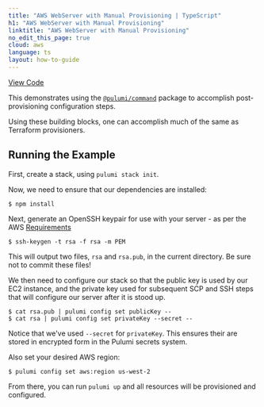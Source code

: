 ```yaml
---
title: "AWS WebServer with Manual Provisioning | TypeScript"
h1: "AWS WebServer with Manual Provisioning"
linktitle: "AWS WebServer with Manual Provisioning"
no_edit_this_page: true
cloud: aws
language: ts
layout: how-to-guide
---
```


<!-- WARNING: this page was generated by a tool. Do not edit it by hand. -->
<!-- To change it, please see https://github.com/pulumi/docs/tree/master/tools/mktutorial. -->

<p class="mb-4 flex">
    <a class="flex flex-wrap items-center rounded text-xs text-white bg-blue-600 border-2 border-blue-600 px-2 mr-2 whitespace-no-wrap hover:text-white" style="height: 32px" href="https://github.com/pulumi/examples/tree/master/aws-ts-ec2-provisioners" target="_blank">
        <span><i class="fab fa-github pr-2"></i> View Code</span>
    </a>
</p>


This demonstrates using the [`@pulumi/command`](https://www.pulumi.com/registry/packages/command/) package to accomplish post-provisioning configuration steps.

Using these building blocks, one can accomplish much of the same as Terraform provisioners.

## Running the Example

First, create a stack, using `pulumi stack init`.

Now, we need to ensure that our dependencies are installed:

```
$ npm install
``` 

Next, generate an OpenSSH keypair for use with your server - as per the AWS [Requirements][1]

```
$ ssh-keygen -t rsa -f rsa -m PEM
```

This will output two files, `rsa` and `rsa.pub`, in the current directory. Be sure not to commit these files!

We then need to configure our stack so that the public key is used by our EC2 instance, and the private key used
for subsequent SCP and SSH steps that will configure our server after it is stood up.

```
$ cat rsa.pub | pulumi config set publicKey --
$ cat rsa | pulumi config set privateKey --secret --
```

Notice that we've used `--secret` for `privateKey`. This ensures their are stored in encrypted form in the Pulumi secrets system.

Also set your desired AWS region:

```
$ pulumi config set aws:region us-west-2
```

From there, you can run `pulumi up` and all resources will be provisioned and configured.

[1]: https://docs.aws.amazon.com/AWSEC2/latest/UserGuide/ec2-key-pairs.html#how-to-generate-your-own-key-and-import-it-to-aws

